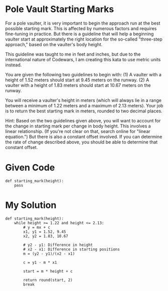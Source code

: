 # Pole Vault Starting Marks

For a pole vaulter, it is very important to begin the approach run at the best possible starting mark. This is affected by numerous factors and requires fine-tuning in practice. But there is a guideline that will help a beginning vaulter start at approximately the right location for the so-called "three-step approach," based on the vaulter's body height.

This guideline was taught to me in feet and inches, but due to the international nature of Codewars, I am creating this kata to use metric units instead.

You are given the following two guidelines to begin with: (1) A vaulter with a height of 1.52 meters should start at 9.45 meters on the runway. (2) A vaulter with a height of 1.83 meters should start at 10.67 meters on the runway.

You will receive a vaulter's height in meters (which will always lie in a range between a minimum of 1.22 meters and a maximum of 2.13 meters). Your job is to return the best starting mark in meters, rounded to two decimal places.

Hint: Based on the two guidelines given above, you will want to account for the change in starting mark per change in body height. This involves a linear relationship. (If you're not clear on that, search online for "linear equation.") But there is also a constant offset involved. If you can determine the rate of change described above, you should be able to determine that constant offset.

# Given Code

```{python}
def starting_mark(height):
    pass
```

# My Solution

```{python}
def starting_mark(height):
    while height >= 1.22 and height <= 2.13:
        # y = mx + c
        x1, y1 = 1.52, 9.45
        x2, y2 = 1.83, 10.67
        
        # y2 - y1: Difference in height
        # x2 - x1: Difference in starting positions
        m = (y2 - y1)/(x2 - x1)
        
        c = y1 - m * x1
        
        start = m * height + c
        
        return round(start, 2)
        break
```
